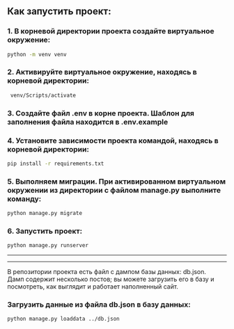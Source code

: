
## Как запустить проект:

### 1. В корневой директории проекта создайте виртуальное окружение:


```sh
python -m venv venv
```

### 2. Активируйте виртуальное окружение, находясь в корневой директории:

```sh
 venv/Scripts/activate
```

### 3. Создайте файл .env в корне проекта. Шаблон для заполнения файла находится в .env.example


### 4. Установите зависимости проекта командой, находясь в корневой директории:
```sh
pip install -r requirements.txt
```

### 5. Выполняем миграции. При активированном виртуальном окружении из директории с файлом manage.py выполните команду:

```sh
python manage.py migrate
```


### 6. Запустить проект:

```sh
python manage.py runserver
```

---
---

В репозитории проекта есть файл с дампом базы данных: db.json.  
Дамп содержит несколько постов; вы можете загрузить его в базу и посмотреть, как выглядит и работает наполненный сайт. 

### Загрузить данные из файла db.json в базу данных:


```sh
python manage.py loaddata ../db.json
```

